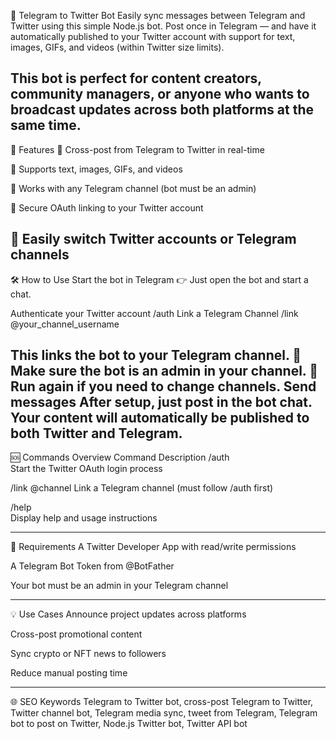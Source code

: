 📣 Telegram to Twitter Bot
Easily sync messages between Telegram and Twitter using this simple Node.js bot. Post once in Telegram — and have it automatically published to your Twitter account with support for text, images, GIFs, and videos (within Twitter size limits).

This bot is perfect for content creators, community managers, or anyone who wants to broadcast updates across both platforms at the same time.
---
🚀 Features
🔗 Cross-post from Telegram to Twitter in real-time

📝 Supports text, images, GIFs, and videos

👥 Works with any Telegram channel (bot must be an admin)

🔐 Secure OAuth linking to your Twitter account

🔄 Easily switch Twitter accounts or Telegram channels
---
🛠️ How to Use
Start the bot in Telegram
👉 Just open the bot and start a chat.

Authenticate your Twitter account
/auth
Link a Telegram Channel
/link 
@your_channel_username

This links the bot to your Telegram channel.
🔹 Make sure the bot is an admin in your channel.
🔁 Run again if you need to change channels.
Send messages
After setup, just post in the bot chat. Your content will automatically be published to both Twitter and Telegram.
---
🆘 Commands Overview
Command	Description
/auth	
Start the Twitter OAuth login process

/link 
@channel	Link a Telegram channel (must follow /auth first)

/help	
Display help and usage instructions

---
🔐 Requirements
A Twitter Developer App with read/write permissions

A Telegram Bot Token from @BotFather

Your bot must be an admin in your Telegram channel


---
💡 Use Cases
Announce project updates across platforms

Cross-post promotional content

Sync crypto or NFT news to followers

Reduce manual posting time


---
🌐 SEO Keywords
Telegram to Twitter bot, cross-post Telegram to Twitter, Twitter channel bot, Telegram media sync, tweet from Telegram, Telegram bot to post on Twitter, Node.js Twitter bot, Twitter API bot
